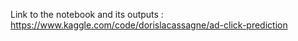 Link to the notebook and its outputs : https://www.kaggle.com/code/dorislacassagne/ad-click-prediction
